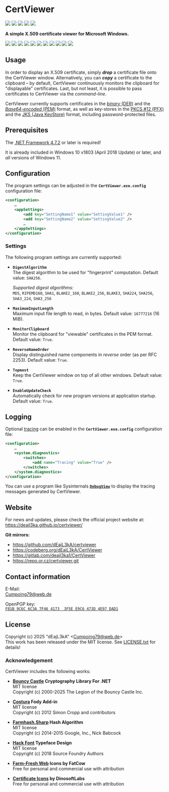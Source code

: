 # CertViewer

![](https://img.shields.io/github/v/release/dEajL3kA/certviewer)
![](https://img.shields.io/github/release-date/deajl3ka/certviewer)
![](https://img.shields.io/github/downloads/dEajL3kA/certviewer/total)
![](https://img.shields.io/github/license/dEajL3kA/certviewer)
![](https://img.shields.io/badge/.NET%20Framework-4.7.2%2B-green)

**A simple X.509 certificate viewer for Microsoft Windows.**

![](etc/images/certviewer_0.png)
![](etc/images/certviewer_1.png)
![](etc/images/certviewer_2.png)
![](etc/images/certviewer_3.png)
![](etc/images/certviewer_4.png)
![](etc/images/certviewer_5.png)
![](etc/images/certviewer_6.png)
![](etc/images/certviewer_7.png)
![](etc/images/certviewer_8.png)
![](etc/images/certviewer_9.png)
![](etc/images/certviewer_a.png)

## Usage

In order to display an X.509 certificate, simply ***drop*** a certificate file onto the CertViewer window. Alternatively, you can ***copy*** a certificate to the clipboard &ndash; by default, CertViewer continuously monitors the clipboard for "displayable" certificates. Last, but not least, it is possible to pass certificates to CertViewer via the *command-line*.

CertViewer currently supports certificates in the [*binary* (DER)](https://en.wikipedia.org/wiki/X.690) and the [*Base64-encoded* (PEM)](https://en.wikipedia.org/wiki/Privacy-Enhanced_Mail) format, as well as key-stores in the [PKCS #12 (PFX)](https://en.wikipedia.org/wiki/PKCS_12) and the [JKS (Java KeyStore)](https://en.wikipedia.org/wiki/Java_KeyStore) format, including password-protected files.

## Prerequisites

The [.NET Framework 4.7.2](https://dotnet.microsoft.com/en-us/download/dotnet-framework/net472) or later is required!

It is already included in Windows 10 v1803 (April 2018 Update) or later, and *all* versions of Windows 11.

## Configuration

The program settings can be adjusted in the **`CertViewer.exe.config`** configuration file:

```xml
<configuration>
    …
    <appSettings>
        <add key="SettingName1" value="SettingValue1" />
        <add key="SettingName2" value="SettingValue2" />
        …
    </appSettings>
</configuration>
```

### Settings

The following program settings are currently supported:

* **`DigestAlgorithm`**  
  The digest algorithm to be used for "fingerprint" computation. Default value: `SHA256`.

  *Supported digest algorithms:*  
  `MD5`, `RIPEMD160`, `SHA1`, `BLAKE2_160`, `BLAKE2_256`, `BLAKE3`, `SHA224`, `SHA256`, `SHA3_224`, `SHA3_256`

* **`MaximumInputLength`**  
  Maximum input file length to read, in bytes. Default value: `16777216` (16 MiB).

* **`MonitorClipboard`**  
  Monitor the clipboard for "viewable" certificates in the PEM format. Default value: `True`.

* **`ReverseNameOrder`**  
  Display distinguished name components in *reverse* order (as per RFC 2253). Default value: `True`.

* **`Topmost`**  
  Keep the CertViewer window on top of all other windows. Default value: `True`.

* **`EnableUpdateCheck`**  
  Automatically check for new program versions at application startup. Default value: `True`.

## Logging

Optional [tracing](https://en.wikipedia.org/wiki/Tracing_(software)) can be enabled in the **`CertViewer.exe.config`** configuration file:

```xml
<configuration>
    …
    <system.diagnostics>
        <switches>
            <add name="Tracing" value="True" />
        </switches>
    </system.diagnostics>
</configuration>
```

You can use a program like Sysinternals [**`DebugView`**](https://learn.microsoft.com/en-us/sysinternals/downloads/debugview) to display the tracing messages generated by CertViewer.

## Website

For news and updates, please check the official project website at:  
<https://deajl3ka.github.io/certviewer/>

**Git mirrors:**

* <https://github.com/dEajL3kA/certviewer>
* <https://codeberg.org/dEajL3kA/CertViewer>
* <https://gitlab.com/deajl3ka1/CertViewer>
* <https://repo.or.cz/certviewer.git>

## Contact information

E-Mail:  
<Cumpoing79@web.de>

OpenPGP key:  
[`F81B 9C6C 6C3A 7F46 4173  3F5E E9C6 473D 4E97 DAD1`](https://keys.openpgp.org/vks/v1/by-fingerprint/F81B9C6C6C3A7F4641733F5EE9C6473D4E97DAD1)

## License

Copyright (c) 2025 "dEajL3kA" &lt;Cumpoing79@web.de&gt;  
This work has been released under the MIT license. See [LICENSE.txt](LICENSE.txt) for details!

### Acknowledgement

CertViewer includes the following works:

* **[Bouncy Castle](https://github.com/bcgit/bc-csharp) Cryptography Library For .NET**  
  MIT license  
  Copyright (c) 2000-2025 The Legion of the Bouncy Castle Inc.

* **[Costura](https://github.com/Fody/Costura) Fody Add-in**  
  MIT license  
  Copyright (c) 2012 Simon Cropp and contributors

* **[Farmhash.Sharp](https://github.com/nickbabcock/Farmhash.Sharp)  Hash Algorithm**  
  MIT license  
  Copyright (c) 2014-2015 Google, Inc., Nick Babcock

* **[Hack Font](https://github.com/source-foundry/Hack) Typeface Design**  
  MIT license  
  Copyright (c) 2018 Source Foundry Authors

* **[Farm-Fresh Web](https://web.archive.org/web/20160323032439/http://www.fatcow.com/free-icons) Icons by FatCow**  
  Free for personal and commercial use with attribution

* **[Certificate Icons](https://www.flaticon.com/free-icon/certificate_3885250) by DinosoftLabs**  
  Free for personal and commercial use with attribution
